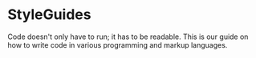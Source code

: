 # StyleGuides
Code doesn't only have to run; it has to be readable. This is our guide on how to write code in various programming and markup languages.
